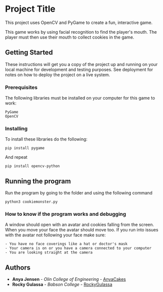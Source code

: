 # Project Title

This project uses OpenCV and PyGame to create a fun, interactive game. 

This game works by using facial recognition to find the player's mouth. The player must then use their mouth to collect cookies in the game.

## Getting Started

These instructions will get you a copy of the project up and running on your local machine for development and testing purposes. See deployment for notes on how to deploy the project on a live system.

### Prerequisites

The following libraries must be installed on your computer for this game to work:

```
PyGame
OpenCV
```

### Installing

To install these libraries do the following:

```
pip install pygame
```

And repeat

```
pip install opencv-python
```


## Running the program

Run the program by going to the folder and using the following command

```
python3 cookiemonster.py
```

### How to know if the program works and debugging

A window should open with an avatar and cookies falling from the screen. When you move your face the avatar should move too. If you run into issues with the avatar not following your face make sure:

```
- You have no face coverings like a hat or doctor's mask
- Your camera is on or you have a camera connected to your computer
- You are looking straight at the camera
```

## Authors

* **Anya Jensen** - *Olin College of Engineering* - [AnyaCakes](https://github.com/AnyaCakes)
* **Rocky Gulassa** - *Babson College* - [RockyGulassa](https://github.com/RockyGulassa)

